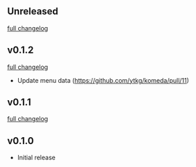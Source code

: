 ## Unreleased
[full changelog](http://github.com/ytkg/komeda/compare/v0.1.2...main)

## v0.1.2
[full changelog](http://github.com/ytkg/komeda/compare/v0.1.1...v0.1.2)

- Update menu data (https://github.com/ytkg/komeda/pull/11)

## v0.1.1
[full changelog](http://github.com/ytkg/komeda/compare/v0.1.0...v0.1.1)

## v0.1.0

- Initial release
